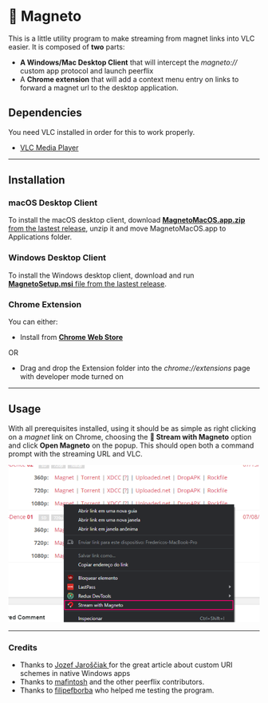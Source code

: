 # 🧲 Magneto 
This is a little utility program to make streaming from magnet links into VLC easier. It is composed of **two** parts:
- **A Windows/Mac Desktop Client** that will intercept the *magneto://* custom app protocol and launch peerflix
- A **Chrome extension** that will add a context menu entry on links to forward a magnet url to the desktop application.

## Dependencies
You need VLC installed in order for this to work properly.
- [VLC Media Player](https://www.videolan.org/)
___
## Installation

### macOS Desktop Client
To install the macOS desktop client, download [**MagnetoMacOS.app.zip** from the lastest release](https://github.com/fredericocurti/magneto/releases/download/v1.0.1/MagnetoSetup.msi), unzip it and move MagnetoMacOS.app to Applications folder.

### Windows Desktop Client
To install the Windows desktop client, download and run [**MagnetoSetup.msi** file from the lastest release](https://github.com/fredericocurti/magneto/releases/download/v1.0.1/MagnetoSetup.msi).

### Chrome Extension
You can either:
- Install from [**Chrome Web Store**](https://chrome.google.com/webstore/detail/magneto/nagfoodnoinncledhopekanlgglpcfgf)

OR

- Drag and drop the Extension folder into the *chrome://extensions* page with developer mode turned on
___
## Usage
With all prerequisites installed, using it should be as simple as right clicking on a *magnet* link on Chrome, choosing the **🧲 Stream with Magneto** option and click **Open Magneto** on the popup. This should open both a command prompt with the streaming URL and VLC.

<img src="./Extension/ss.png" />

____
### Credits
- Thanks to [Jozef Jaroščiak
](https://github.com/JozefJarosciak) for the great article about custom URI schemes in native Windows apps
- Thanks to [mafintosh](https://github.com/mafintosh) and the other peerflix contributors.
- Thanks to [filipefborba](https://github.com/filipefborba) who helped me testing the program.
